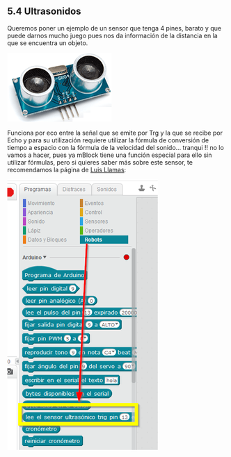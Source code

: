 ## 5.4 Ultrasonidos

Queremos poner un ejemplo de un sensor que tenga 4 pines, barato y que puede darnos mucho juego pues nos da información de la distancia en la que se encuentra un objeto.

![](/assets/ultrasonidos.png)

Funciona por eco entre la señal que se emite por Trg y la que se recibe por Echo y para su utilización requiere utilizar la fórmula de conversión de tiempo a espacio con la fórmula de la velocidad del sonido... tranqui !! no lo vamos a hacer, pues ya mBlock tiene una función especial para ello sin utilizar fórmulas, pero si quieres saber más sobre este sensor, te recomendamos la página de [Luis Llamas](https://www.luisllamas.es/medir-distancia-con-arduino-y-sensor-de-ultrasonidos-hc-sr04/):

![](/assets/ultrasonidosmblock.png)
